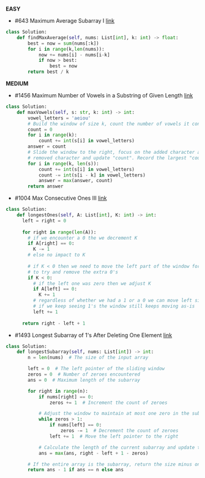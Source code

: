 __EASY__ 

- #643 Maximum Average Subarray I [link](https://leetcode.com/problems/maximum-average-subarray-i/?envType=study-plan-v2&envId=leetcode-75)
```python
class Solution:
    def findMaxAverage(self, nums: List[int], k: int) -> float:
        best = now = sum(nums[:k])
        for i in range(k,len(nums)):
            now += nums[i] - nums[i-k]
            if now > best:
                best = now
        return best / k
```

__MEDIUM__ 

- #1456 Maximum Number of Vowels in a Substring of Given Length [link](https://leetcode.com/problems/maximum-number-of-vowels-in-a-substring-of-given-length/?envType=study-plan-v2&envId=leetcode-75)
```python
class Solution:
    def maxVowels(self, s: str, k: int) -> int:
        vowel_letters = 'aeiou'
        # Build the window of size k, count the number of vowels it contains.
        count = 0
        for i in range(k):
            count += int(s[i] in vowel_letters)
        answer = count
        # Slide the window to the right, focus on the added character and the
        # removed character and update "count". Record the largest "count".
        for i in range(k, len(s)):
            count += int(s[i] in vowel_letters)
            count -= int(s[i - k] in vowel_letters)
            answer = max(answer, count)
        return answer
```

- #1004 Max Consecutive Ones III [link](https://leetcode.com/problems/max-consecutive-ones-iii/?envType=study-plan-v2&envId=leetcode-75)
```python
class Solution:
    def longestOnes(self, A: List[int], K: int) -> int:
      left = right = 0
      
      for right in range(len(A)):
        # if we encounter a 0 the we decrement K
        if A[right] == 0:
          K -= 1
        # else no impact to K
        
        # if K < 0 then we need to move the left part of the window forward
        # to try and remove the extra 0's
        if K < 0:
          # if the left one was zero then we adjust K
          if A[left] == 0:
            K += 1
          # regardless of whether we had a 1 or a 0 we can move left side by 1
          # if we keep seeing 1's the window still keeps moving as-is
          left += 1
      
      return right - left + 1
```

- #1493 Longest Subarray of 1's After Deleting One Element [link](https://leetcode.com/problems/longest-subarray-of-1s-after-deleting-one-element/description/?envType=study-plan-v2&envId=leetcode-75)
```python
class Solution:
    def longestSubarray(self, nums: List[int]) -> int:
        n = len(nums)  # The size of the input array

        left = 0  # The left pointer of the sliding window
        zeros = 0  # Number of zeroes encountered
        ans = 0  # Maximum length of the subarray

        for right in range(n):
            if nums[right] == 0:
                zeros += 1  # Increment the count of zeroes

            # Adjust the window to maintain at most one zero in the subarray
            while zeros > 1:
                if nums[left] == 0:
                    zeros -= 1  # Decrement the count of zeroes
                left += 1  # Move the left pointer to the right

            # Calculate the length of the current subarray and update the maximum length
            ans = max(ans, right - left + 1 - zeros)

        # If the entire array is the subarray, return the size minus one; otherwise, return the maximum length
        return ans - 1 if ans == n else ans
```

